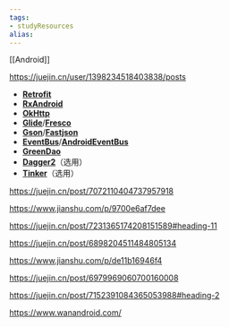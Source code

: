 ```yaml
---
tags: 
- studyResources 
alias:
---
```


[[Android]]

https://juejin.cn/user/1398234518403838/posts
- **[Retrofit](https://github.com/square/retrofit)**
- **[RxAndroid](https://github.com/ReactiveX/RxAndroid)**
- **[OkHttp](https://github.com/square/okhttp)**
- **[Glide](https://github.com/bumptech/glide)**/**[Fresco](https://github.com/facebook/fresco)**
- **[Gson](https://github.com/google/gson)**/**[Fastjson](https://github.com/alibaba/fastjson)**
- **[EventBus](https://github.com/greenrobot/EventBus)**/**[AndroidEventBus](https://github.com/bboyfeiyu/AndroidEventBus)**
- **[GreenDao](https://github.com/greenrobot/greenDAO)**
- **[Dagger2](https://github.com/google/dagger)**（选用）
- **[Tinker](https://github.com/Tencent/tinker)**（选用）

https://juejin.cn/post/7072110404737957918

https://www.jianshu.com/p/9700e6af7dee

https://juejin.cn/post/7231365174208151589#heading-11

https://juejin.cn/post/6898204511484805134

https://www.jianshu.com/p/de11b16946f4

https://juejin.cn/post/6979969060700160008

https://juejin.cn/post/7152391084365053988#heading-2

https://www.wanandroid.com/




